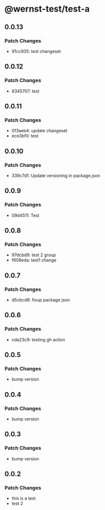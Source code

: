 # @wernst-test/test-a

## 0.0.13

### Patch Changes

- 91cc935: test changeset

## 0.0.12

### Patch Changes

- 8345707: test

## 0.0.11

### Patch Changes

- 0f3aeb4: update changeset
- ece3bf0: test

## 0.0.10

### Patch Changes

- 339c7d1: Update versioning in package.json

## 0.0.9

### Patch Changes

- 09d4511: Test

## 0.0.8

### Patch Changes

- 97dcbd9: test 2 group
- f608eda: test1 change

## 0.0.7

### Patch Changes

- d5cbcd8: fixup package json

## 0.0.6

### Patch Changes

- cda23c9: testing gh action

## 0.0.5

### Patch Changes

- bump version

## 0.0.4

### Patch Changes

- bump version

## 0.0.3

### Patch Changes

- bump version

## 0.0.2

### Patch Changes

- this is a test
- test 2
